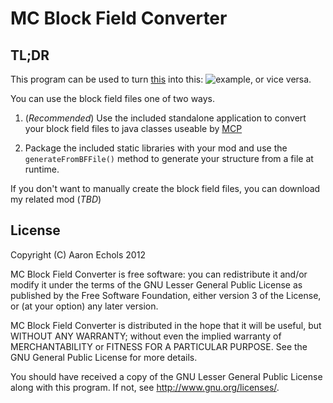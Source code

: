 MC Block Field Converter
========================

TL;DR
-----

This program can be used to turn [this](example.bf) 
into this: ![example](example.png), or vice versa.

You can use the block field files one of two ways.

1. (*Recommended*) Use the included standalone application to convert
   your block field files to java classes useable by
   [MCP](http://mcp.ocean-labs.de/index.php/MCP_Releases)

2. Package the included static libraries with your mod and
   use the `generateFromBFFile()` method to generate your
   structure from a file at runtime.

If you don't want to manually create the block field files,
you can download my related mod (*TBD*)

License
-------

Copyright (C) Aaron Echols 2012

MC Block Field Converter is free software: you can redistribute it and/or modify
it under the terms of the GNU Lesser General Public License as published by
the Free Software Foundation, either version 3 of the License, or
(at your option) any later version.

MC Block Field Converter is distributed in the hope that it will be useful,
but WITHOUT ANY WARRANTY; without even the implied warranty of
MERCHANTABILITY or FITNESS FOR A PARTICULAR PURPOSE.  See the
GNU General Public License for more details.

You should have received a copy of the GNU Lesser General Public License
along with this program.  If not, see <http://www.gnu.org/licenses/>.
